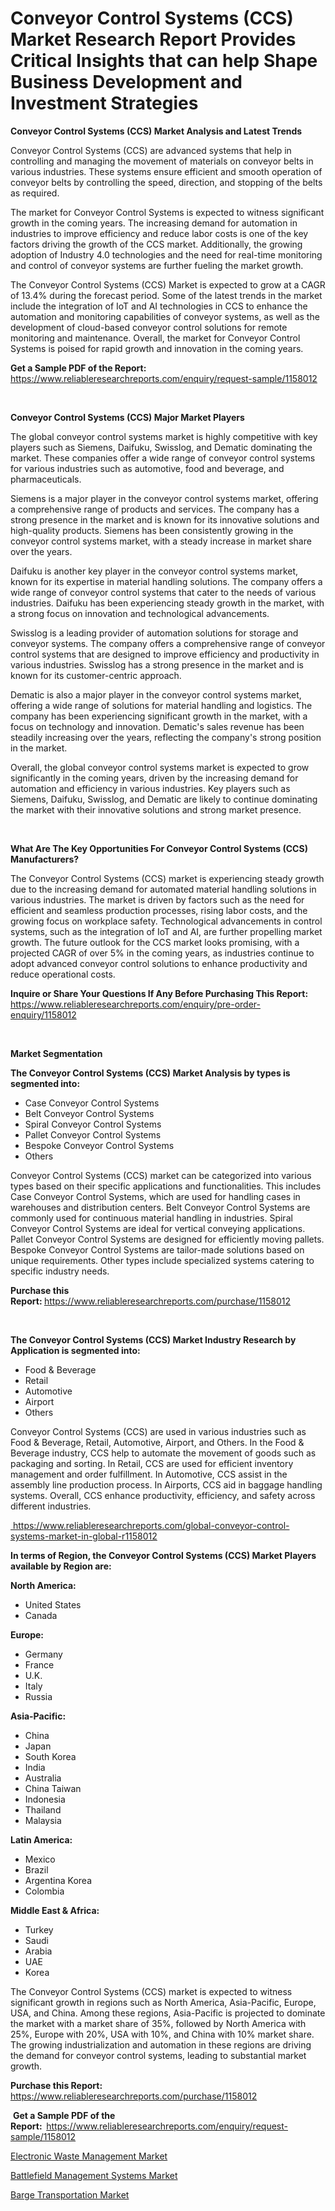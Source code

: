 <p><h1>Conveyor Control Systems (CCS) Market Research Report Provides Critical Insights that can help Shape Business Development and Investment Strategies</h1></p><p><strong>Conveyor Control Systems (CCS) Market Analysis and Latest Trends</strong></p>
<p><p>Conveyor Control Systems (CCS) are advanced systems that help in controlling and managing the movement of materials on conveyor belts in various industries. These systems ensure efficient and smooth operation of conveyor belts by controlling the speed, direction, and stopping of the belts as required.</p><p>The market for Conveyor Control Systems is expected to witness significant growth in the coming years. The increasing demand for automation in industries to improve efficiency and reduce labor costs is one of the key factors driving the growth of the CCS market. Additionally, the growing adoption of Industry 4.0 technologies and the need for real-time monitoring and control of conveyor systems are further fueling the market growth.</p><p>The Conveyor Control Systems (CCS) Market is expected to grow at a CAGR of 13.4% during the forecast period. Some of the latest trends in the market include the integration of IoT and AI technologies in CCS to enhance the automation and monitoring capabilities of conveyor systems, as well as the development of cloud-based conveyor control solutions for remote monitoring and maintenance. Overall, the market for Conveyor Control Systems is poised for rapid growth and innovation in the coming years.</p></p>
<p><strong>Get a Sample PDF of the Report:&nbsp;</strong> <a href="https://www.reliableresearchreports.com/enquiry/request-sample/1158012">https://www.reliableresearchreports.com/enquiry/request-sample/1158012</a></p>
<p>&nbsp;</p>
<p><strong>Conveyor Control Systems (CCS) Major Market Players</strong></p>
<p><p>The global conveyor control systems market is highly competitive with key players such as Siemens, Daifuku, Swisslog, and Dematic dominating the market. These companies offer a wide range of conveyor control systems for various industries such as automotive, food and beverage, and pharmaceuticals.</p><p>Siemens is a major player in the conveyor control systems market, offering a comprehensive range of products and services. The company has a strong presence in the market and is known for its innovative solutions and high-quality products. Siemens has been consistently growing in the conveyor control systems market, with a steady increase in market share over the years.</p><p>Daifuku is another key player in the conveyor control systems market, known for its expertise in material handling solutions. The company offers a wide range of conveyor control systems that cater to the needs of various industries. Daifuku has been experiencing steady growth in the market, with a strong focus on innovation and technological advancements.</p><p>Swisslog is a leading provider of automation solutions for storage and conveyor systems. The company offers a comprehensive range of conveyor control systems that are designed to improve efficiency and productivity in various industries. Swisslog has a strong presence in the market and is known for its customer-centric approach.</p><p>Dematic is also a major player in the conveyor control systems market, offering a wide range of solutions for material handling and logistics. The company has been experiencing significant growth in the market, with a focus on technology and innovation. Dematic's sales revenue has been steadily increasing over the years, reflecting the company's strong position in the market.</p><p>Overall, the global conveyor control systems market is expected to grow significantly in the coming years, driven by the increasing demand for automation and efficiency in various industries. Key players such as Siemens, Daifuku, Swisslog, and Dematic are likely to continue dominating the market with their innovative solutions and strong market presence.</p></p>
<p>&nbsp;</p>
<p><strong>What Are The Key Opportunities For Conveyor Control Systems (CCS) Manufacturers?</strong></p>
<p><p>The Conveyor Control Systems (CCS) market is experiencing steady growth due to the increasing demand for automated material handling solutions in various industries. The market is driven by factors such as the need for efficient and seamless production processes, rising labor costs, and the growing focus on workplace safety. Technological advancements in control systems, such as the integration of IoT and AI, are further propelling market growth. The future outlook for the CCS market looks promising, with a projected CAGR of over 5% in the coming years, as industries continue to adopt advanced conveyor control solutions to enhance productivity and reduce operational costs.</p></p>
<p><strong>Inquire or Share Your Questions If Any Before Purchasing This Report:</strong> <a href="https://www.reliableresearchreports.com/enquiry/pre-order-enquiry/1158012">https://www.reliableresearchreports.com/enquiry/pre-order-enquiry/1158012</a></p>
<p>&nbsp;</p>
<p><strong>Market Segmentation</strong></p>
<p><strong>The Conveyor Control Systems (CCS) Market Analysis by types is segmented into:</strong></p>
<p><ul><li>Case Conveyor Control Systems</li><li>Belt Conveyor Control Systems</li><li>Spiral Conveyor Control Systems</li><li>Pallet Conveyor Control Systems</li><li>Bespoke Conveyor Control Systems</li><li>Others</li></ul></p>
<p><p>Conveyor Control Systems (CCS) market can be categorized into various types based on their specific applications and functionalities. This includes Case Conveyor Control Systems, which are used for handling cases in warehouses and distribution centers. Belt Conveyor Control Systems are commonly used for continuous material handling in industries. Spiral Conveyor Control Systems are ideal for vertical conveying applications. Pallet Conveyor Control Systems are designed for efficiently moving pallets. Bespoke Conveyor Control Systems are tailor-made solutions based on unique requirements. Other types include specialized systems catering to specific industry needs.</p></p>
<p><strong>Purchase this Report:&nbsp;</strong><a href="https://www.reliableresearchreports.com/purchase/1158012">https://www.reliableresearchreports.com/purchase/1158012</a></p>
<p>&nbsp;</p>
<p><strong>The Conveyor Control Systems (CCS) Market Industry Research by Application is segmented into:</strong></p>
<p><ul><li>Food & Beverage</li><li>Retail</li><li>Automotive</li><li>Airport</li><li>Others</li></ul></p>
<p><p>Conveyor Control Systems (CCS) are used in various industries such as Food & Beverage, Retail, Automotive, Airport, and Others. In the Food & Beverage industry, CCS help to automate the movement of goods such as packaging and sorting. In Retail, CCS are used for efficient inventory management and order fulfillment. In Automotive, CCS assist in the assembly line production process. In Airports, CCS aid in baggage handling systems. Overall, CCS enhance productivity, efficiency, and safety across different industries.</p></p>
<p><a href="https://www.reliableresearchreports.com/global-conveyor-control-systems-market-in-global-r1158012">&nbsp;https://www.reliableresearchreports.com/global-conveyor-control-systems-market-in-global-r1158012</a></p>
<p><strong>In terms of Region, the Conveyor Control Systems (CCS) Market Players available by Region are:</strong></p>
<p>
    <p> <strong> North America: </strong>
        <ul>
            <li>United States</li>
            <li>Canada</li>
        </ul>
        </p> 
    <p> <strong> Europe: </strong>
        <ul>
            <li>Germany</li>
            <li>France</li>
            <li>U.K.</li>
            <li>Italy</li>
            <li>Russia</li>
        </ul>
        </p> 
    <p> <strong> Asia-Pacific: </strong>
        <ul>
            <li>China</li>
            <li>Japan</li>
            <li>South Korea</li>
            <li>India</li>
            <li>Australia</li>
            <li>China Taiwan</li>
            <li>Indonesia</li>
            <li>Thailand</li>
            <li>Malaysia</li>
        </ul>
        </p> 
    <p> <strong> Latin America: </strong>
        <ul>
            <li>Mexico</li>
            <li>Brazil</li>
            <li>Argentina Korea</li>
            <li>Colombia</li>
        </ul>
        </p> 
    <p> <strong> Middle East & Africa: </strong>
        <ul>
            <li>Turkey</li>
            <li>Saudi</li>
            <li>Arabia</li>
            <li>UAE</li>
            <li>Korea</li>
        </ul>
    </p>
    </p>
<p><p>The Conveyor Control Systems (CCS) market is expected to witness significant growth in regions such as North America, Asia-Pacific, Europe, USA, and China. Among these regions, Asia-Pacific is projected to dominate the market with a market share of 35%, followed by North America with 25%, Europe with 20%, USA with 10%, and China with 10% market share. The growing industrialization and automation in these regions are driving the demand for conveyor control systems, leading to substantial market growth.</p></p>
<p><strong>Purchase this Report: </strong><a href="https://www.reliableresearchreports.com/purchase/1158012">https://www.reliableresearchreports.com/purchase/1158012</a></p>
<p>&nbsp;<strong>Get a Sample PDF of the Report:&nbsp;&nbsp;</strong><a href="https://www.reliableresearchreports.com/enquiry/request-sample/1158012">https://www.reliableresearchreports.com/enquiry/request-sample/1158012</a></p>
<p><strong></strong></p>
<p><p><a href="https://nifty-kite-d51.notion.site/Electronic-Waste-Management-Market-Size-CAGR-Trends-2024-2030-5f16cd7e7ca84a5cb1ae9c73081bdc51">Electronic Waste Management Market</a></p><p><a href="https://five-trouble-98a.notion.site/Battlefield-Management-Systems-Market-Size-CAGR-Trends-2024-2030-fcc95832ab9b42fdbbe752ed5ba2e64c">Battlefield Management Systems Market</a></p><p><a href="https://ivy-potential-64b.notion.site/Barge-Transportation-Market-Size-Market-Outlook-and-Market-Forecast-2024-to-2031-340fa0ab58034e908ade7283d9136932">Barge Transportation Market</a></p></p>